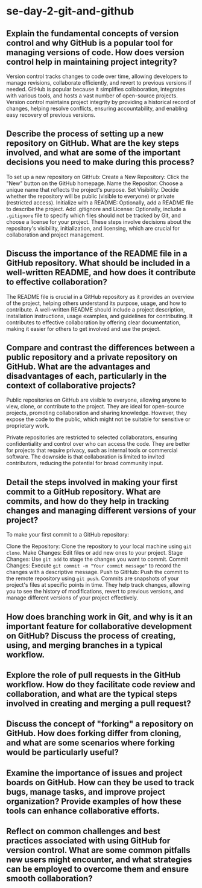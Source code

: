 # se-day-2-git-and-github
## Explain the fundamental concepts of version control and why GitHub is a popular tool for managing versions of code. How does version control help in maintaining project integrity?
Version control tracks changes to code over time, allowing developers to manage revisions, collaborate efficiently, and revert to previous versions if needed. GitHub is popular because it simplifies collaboration, integrates with various tools, and hosts a vast number of open-source projects. 
Version control maintains project integrity by providing a historical record of changes, helping resolve conflicts, ensuring accountability, and enabling easy recovery of previous versions.

## Describe the process of setting up a new repository on GitHub. What are the key steps involved, and what are some of the important decisions you need to make during this process?
To set up a new repository on GitHub:
 Create a New Repository: Click the "New" button on the GitHub homepage.
 Name the Repositor: Choose a unique name that reflects the project's purpose.
 Set Visibility: Decide whether the repository will be public (visible to everyone) or private (restricted access).
 Initialize with a README: Optionally, add a README file to describe the project.
 Add .gitignore and License: Optionally, include a `.gitignore` file to specify which files should not be tracked by Git, and choose a license for your project.
These steps involve decisions about the repository's visibility, initialization, and licensing, which are crucial for collaboration and project management.

## Discuss the importance of the README file in a GitHub repository. What should be included in a well-written README, and how does it contribute to effective collaboration?
The README file is crucial in a GitHub repository as it provides an overview of the project, helping others understand its purpose, usage, and how to contribute. A well-written README should include a project description, installation instructions, usage examples, and guidelines for contributing. It contributes to effective collaboration by offering clear documentation, making it easier for others to get involved and use the project.

## Compare and contrast the differences between a public repository and a private repository on GitHub. What are the advantages and disadvantages of each, particularly in the context of collaborative projects?

Public repositories on GitHub are visible to everyone, allowing anyone to view, clone, or contribute to the project. They are ideal for open-source projects, promoting collaboration and sharing knowledge. However, they expose the code to the public, which might not be suitable for sensitive or proprietary work.

Private repositories are restricted to selected collaborators, ensuring confidentiality and control over who can access the code. They are better for projects that require privacy, such as internal tools or commercial software. The downside is that collaboration is limited to invited contributors, reducing the potential for broad community input.


## Detail the steps involved in making your first commit to a GitHub repository. What are commits, and how do they help in tracking changes and managing different versions of your project?
To make your first commit to a GitHub repository:

Clone the Repository: Clone the repository to your local machine using `git clone`.
Make Changes: Edit files or add new ones to your project.
Stage Changes: Use `git add` to stage the changes you want to commit.
Commit Changes: Execute `git commit -m "Your commit message"` to record the changes with a descriptive message.
Push to GitHub: Push the commit to the remote repository using `git push`.
Commits are snapshots of your project's files at specific points in time. They help track changes, allowing you to see the history of modifications, revert to previous versions, and manage different versions of your project effectively.
## How does branching work in Git, and why is it an important feature for collaborative development on GitHub? Discuss the process of creating, using, and merging branches in a typical workflow.

## Explore the role of pull requests in the GitHub workflow. How do they facilitate code review and collaboration, and what are the typical steps involved in creating and merging a pull request?

## Discuss the concept of "forking" a repository on GitHub. How does forking differ from cloning, and what are some scenarios where forking would be particularly useful?

## Examine the importance of issues and project boards on GitHub. How can they be used to track bugs, manage tasks, and improve project organization? Provide examples of how these tools can enhance collaborative efforts.

## Reflect on common challenges and best practices associated with using GitHub for version control. What are some common pitfalls new users might encounter, and what strategies can be employed to overcome them and ensure smooth collaboration?

